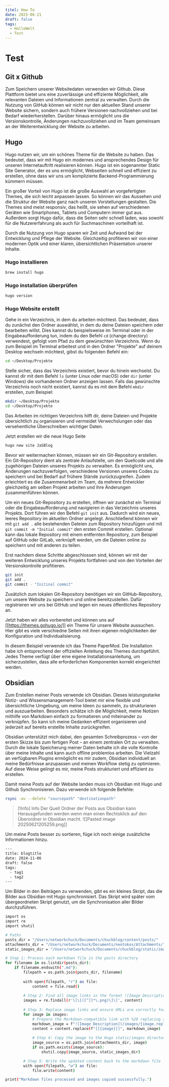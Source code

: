 ```yaml
---
titel: How To
date: 2025-06-21
draft: false
tags:
  - HalloWelt
  - Test
---
```

# Test
## Git x Github
Zum Speichern unserer Websitedaten verwenden wir Github. Diese Plattform bietet uns eine zuverlässige und effiziente Möglichkeit, alle relevanten Dateien und Informationen zentral zu verwalten. Durch die Nutzung von GitHub können wir nicht nur den aktuellen Stand unserer Website sichern, sondern auch frühere Versionen nachvollziehen und bei Bedarf wiederherstellen. Darüber hinaus ermöglicht uns die Versionskontrolle, Änderungen nachzuvollziehen und im Team gemeinsam an der Weiterentwicklung der Website zu arbeiten.

## Hugo
Hugo nutzen wir, um ein schönes Theme für die Website zu haben. Das bedeutet, dass wir mit Hugo ein modernes und ansprechendes Design für unseren Internetauftritt realisieren können. Hugo ist ein sogenannter Static Site Generator, der es uns ermöglicht, Webseiten schnell und effizient zu erstellen, ohne dass wir uns um komplizierte Backend-Programmierung kümmern müssen. 

Ein großer Vorteil von Hugo ist die große Auswahl an vorgefertigten Themes, die sich leicht anpassen lassen. So können wir das Aussehen und die Struktur der Website ganz nach unseren Vorstellungen gestalten. Die Themes sind meist responsiv, das heißt, sie sehen auf verschiedenen Geräten wie Smartphones, Tablets und Computern immer gut aus. Außerdem sorgt Hugo dafür, dass die Seiten sehr schnell laden, was sowohl für die Nutzererfahrung als auch für Suchmaschinen vorteilhaft ist.

Durch die Nutzung von Hugo sparen wir Zeit und Aufwand bei der Entwicklung und Pflege der Website. Gleichzeitig profitieren wir von einer modernen Optik und einer klaren, übersichtlichen Präsentation unserer Inhalte.

### Hugo installieren
```bash
brew install hugo
```
### Hugo installation überprüfen
```bash
hugo version
```
### Hugo Website erstellt
Gehe in ein Verzeichnis, in dem du arbeiten möchtest. Das bedeutet, dass du zunächst den Ordner auswählst, in dem du deine Dateien speichern oder bearbeiten willst. Dies kannst du beispielsweise im Terminal oder in der Eingabeaufforderung tun, indem du den Befehl `cd` (change directory) verwendest, gefolgt vom Pfad zu dem gewünschten Verzeichnis. Wenn du zum Beispiel im Terminal arbeitest und in den Ordner "Projekte" auf deinem Desktop wechseln möchtest, gibst du folgenden Befehl ein:

```bash
cd ~/Desktop/Projekte
```

Stelle sicher, dass das Verzeichnis existiert, bevor du hinein wechselst. Du kannst dir mit dem Befehl `ls` (unter Linux oder macOS) oder `dir` (unter Windows) die vorhandenen Ordner anzeigen lassen. Falls das gewünschte Verzeichnis noch nicht existiert, kannst du es mit dem Befehl `mkdir` erstellen, zum Beispiel:

```bash
mkdir ~/Desktop/Projekte
cd ~/Desktop/Projekte
```

Das Arbeiten im richtigen Verzeichnis hilft dir, deine Dateien und Projekte übersichtlich zu organisieren und vermeidet Verwechslungen oder das versehentliche Überschreiben wichtiger Daten.

Jetzt erstellen wir die neue Hugo Seite
```bash
hugo new site JaSBlog
```

Bevor wir weitermachen können, müssen wir ein Git-Repository erstellen. Ein Git-Repository dient als zentrale Anlaufstelle, um den Quellcode und alle zugehörigen Dateien unseres Projekts zu verwalten. Es ermöglicht uns, Änderungen nachzuverfolgen, verschiedene Versionen unseres Codes zu speichern und bei Bedarf auf frühere Stände zurückzugreifen. Zudem erleichtert es die Zusammenarbeit im Team, da mehrere Entwickler gleichzeitig am selben Projekt arbeiten und ihre Änderungen zusammenführen können.

Um ein neues Git-Repository zu erstellen, öffnen wir zunächst ein Terminal oder die Eingabeaufforderung und navigieren in das Verzeichnis unseres Projekts. Dort führen wir den Befehl `git init` aus. Dadurch wird ein neues, leeres Repository im aktuellen Ordner angelegt. Anschließend können wir mit `git add .` alle bestehenden Dateien zum Repository hinzufügen und mit `git commit -m "Initial commit"` den ersten Commit erstellen. Optional kann das lokale Repository mit einem entfernten Repository, zum Beispiel auf GitHub oder GitLab, verknüpft werden, um die Dateien online zu speichern und mit anderen zu teilen.

Erst nachdem diese Schritte abgeschlossen sind, können wir mit der weiteren Entwicklung unseres Projekts fortfahren und von den Vorteilen der Versionskontrolle profitieren.
```bash
git init
git add .
git commit - "Initinal commit"
```
Zusätzlich zum lokalen Git-Repository benötigen wir ein GitHub-Repository, um unsere Website zu speichern und online bereitzustellen. Dafür registrieren wir uns bei GitHub und legen ein neues öffentliches Repository an.

Jetzt haben wir alles vorbereitet und können uns auf [[https://themes.gohugo.io/]] ein Theme für unsere Website aussuchen. Hier gibt es viele verschiedne Seiten mit ihren eigenen  möglichkeiten der Konfiguration und Individualisierung.

In diesem Beispiel verwende ich das Theme PaperMod. Die Installation habe ich entsprechend der offiziellen Anleitung des Themes durchgeführt. Jedes Theme verfügt über eine eigene Installationsanleitung, um sicherzustellen, dass alle erforderlichen Komponenten korrekt eingerichtet werden.

## Obsidian
Zum Erstellen meiner Posts verwende ich Obsidian. Dieses leistungsstarke Notiz- und Wissensmanagement-Tool bietet mir eine flexible und übersichtliche Umgebung, um meine Ideen zu sammeln, zu strukturieren und auszuarbeiten. Besonders schätze ich die Möglichkeit, meine Notizen mithilfe von Markdown einfach zu formatieren und miteinander zu verknüpfen. So kann ich meine Gedanken effizient organisieren und jederzeit auf bereits erstellte Inhalte zurückgreifen.

Obsidian unterstützt mich dabei, den gesamten Schreibprozess – von der ersten Skizze bis zum fertigen Post – an einem zentralen Ort zu verwalten. Durch die lokale Speicherung meiner Daten behalte ich die volle Kontrolle über meine Inhalte und kann auch offline problemlos arbeiten. Die Vielzahl an verfügbaren Plugins ermöglicht es mir zudem, Obsidian individuell an meine Bedürfnisse anzupassen und meinen Workflow stetig zu optimieren. Auf diese Weise gelingt es mir, meine Posts strukturiert und effizient zu erstellen.

Damit meine Posts auf der Website landen muss ich Obsidian mit Hugo und Github Synchronisieren. Dazu verwende ich folgende Befehle:
```bash
rsync -av --delete "sourcepath" "destinationpath"
```


> [!Info] Info
> Der Quell Ordner der Posts aus Obsidian kann Herausgefunden werden wenn man einen Rechtsklick auf den Überordner in Obsidian macht. ![[Pasted image 20250621205259.png]]


Um meine Posts besser zu sortieren, füge ich noch einige zusätzliche Informationen hinzu.
```bash
---
title: blogtitle
date: 2024-11-06
draft: false
tags:
  - tag1
  - tag2
---
```

Um Bilder in den Beiträgen zu verwenden, gibt es ein kleines Skript, das die Bilder aus Obsidian mit Hugo synchronisiert. Das Skript wird später vom übergeordneten Skript genutzt, um die Synchronisation aller Bilder durchzuführen.

```bash
import os
import re
import shutil

# Paths
posts_dir = "/Users/networkchuck/Documents/chuckblog/content/posts/"
attachments_dir = "/Users/networkchuck/Documents/neotokos/Attachments/"
static_images_dir = "/Users/networkchuck/Documents/chuckblog/static/images/"

# Step 1: Process each markdown file in the posts directory
for filename in os.listdir(posts_dir):
    if filename.endswith(".md"):
        filepath = os.path.join(posts_dir, filename)
        
        with open(filepath, "r") as file:
            content = file.read()
        
        # Step 2: Find all image links in the format ![Image Description](/images/Pasted%20image%20...%20.png)
        images = re.findall(r'\[\[([^]]*\.png)\]\]', content)
        
        # Step 3: Replace image links and ensure URLs are correctly formatted
        for image in images:
            # Prepare the Markdown-compatible link with %20 replacing spaces
            markdown_image = f"![Image Description](/images/{image.replace(' ', '%20')})"
            content = content.replace(f"[[{image}]]", markdown_image)
            
            # Step 4: Copy the image to the Hugo static/images directory if it exists
            image_source = os.path.join(attachments_dir, image)
            if os.path.exists(image_source):
                shutil.copy(image_source, static_images_dir)

        # Step 5: Write the updated content back to the markdown file
        with open(filepath, "w") as file:
            file.write(content)

print("Markdown files processed and images copied successfully.")
```


